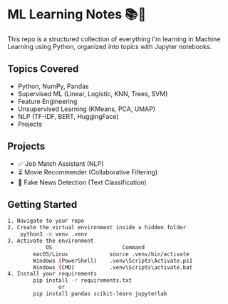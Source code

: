 # ML Learning Notes 📚🤖

This repo is a structured collection of everything I'm learning in Machine Learning using Python, organized into topics with Jupyter notebooks.

## Topics Covered
- Python, NumPy, Pandas
- Supervised ML (Linear, Logistic, KNN, Trees, SVM)
- Feature Engineering
- Unsupervised Learning (KMeans, PCA, UMAP)
- NLP (TF-IDF, BERT, HuggingFace)
- Projects

## Projects
- ✅ Job Match Assistant (NLP)
- ⏳ Movie Recommender (Collaborative Filtering)
- 🧪 Fake News Detection (Text Classification)

## Getting Started
```bash
1. Navigate to your repo
2. Create the virtual environment inside a hidden folder
    python3 -m venv .venv
3. Activate the environment
            OS	                    Command
        macOS/Linux	            source .venv/bin/activate
        Windows (PowerShell)	.venv\Scripts\Activate.ps1
        Windows (CMD)	        .venv\Scripts\activate.bat
4. Install your requirements
        pip install -r requirements.txt
                or
        pip install pandas scikit-learn jupyterlab